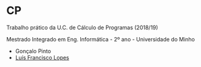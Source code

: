 # CP
Trabalho prático da U.C. de Cálculo de Programas (2018/19)

Mestrado Integrado em Eng. Informática - 2º ano - Universidade do Minho

* Gonçalo Pinto
* [Luís Francisco Lopes]

[Luís Francisco Lopes]:https://github.com/chico2911